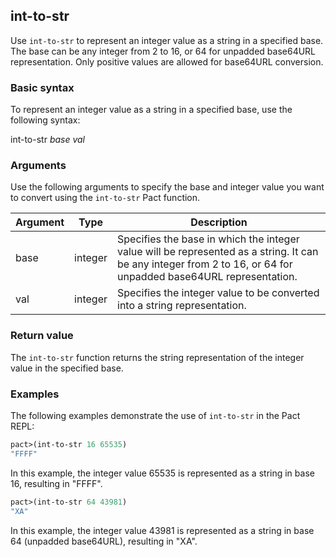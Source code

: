 ## int-to-str
Use `int-to-str` to represent an integer value as a string in a specified base. The base can be any integer from 2 to 16, or 64 for unpadded base64URL representation. Only positive values are allowed for base64URL conversion.

### Basic syntax

To represent an integer value as a string in a specified base, use the following syntax:

int-to-str *base val*

### Arguments

Use the following arguments to specify the base and integer value you want to convert using the `int-to-str` Pact function.

| Argument | Type | Description |
| --- | --- | --- |
| base | integer | Specifies the base in which the integer value will be represented as a string. It can be any integer from 2 to 16, or 64 for unpadded base64URL representation. |
| val | integer | Specifies the integer value to be converted into a string representation. |

### Return value

The `int-to-str` function returns the string representation of the integer value in the specified base.

### Examples

The following examples demonstrate the use of `int-to-str` in the Pact REPL:

```lisp
pact>(int-to-str 16 65535)
"FFFF"
```

In this example, the integer value 65535 is represented as a string in base 16, resulting in "FFFF".

```lisp
pact>(int-to-str 64 43981)
"XA"
```

In this example, the integer value 43981 is represented as a string in base 64 (unpadded base64URL), resulting in "XA".
